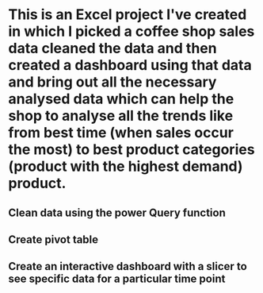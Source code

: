 # This is an Excel project I've created in which I picked a coffee shop sales data cleaned the data and then created a dashboard using that data and bring out all the necessary analysed data which can help the shop to analyse all the trends like from best time (when sales occur the most) to best product categories (product with the highest demand) product.
## Clean data using the power Query function
## Create pivot table
## Create an interactive dashboard with a slicer to see specific data for a particular time point
